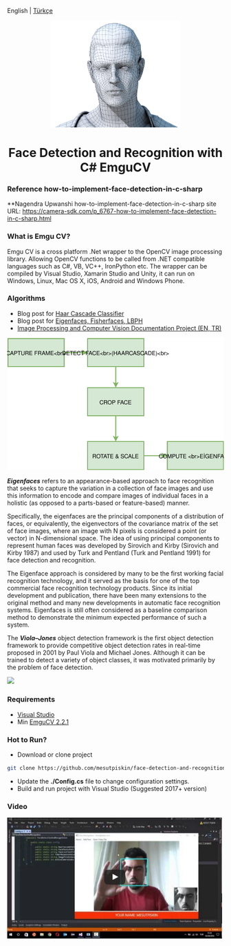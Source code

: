 English | [Türkçe](./README.tr-TR.md)

<div align="center">

<img width="300" src="./static/head.png"/>

<h1 align="center">Face Detection and Recognition with C# EmguCV</h1>

</div>


### Reference how-to-implement-face-detection-in-c-sharp
**Nagendra Upwanshi
how-to-implement-face-detection-in-c-sharp
site URL:
https://camera-sdk.com/p_6767-how-to-implement-face-detection-in-c-sharp.html


### What is Emgu CV?

Emgu CV is a cross platform .Net wrapper to the OpenCV image processing library. Allowing OpenCV functions to be called from .NET compatible languages such as C#, VB, VC++, IronPython etc. The wrapper can be compiled by Visual Studio, Xamarin Studio and Unity, it can run on Windows, Linux, Mac OS X, iOS, Android and Windows Phone.

### Algorithms

- Blog post for [Haar Cascade Classifier](http://mesutpiskin.com/blog/321.html)
- Blog post for [Eigenfaces, Fisherfaces, LBPH](http://mesutpiskin.com/blog/opencv-yuz-tanima-eigenfaces-fisherfaces-lbph.html)
- <a href="https://github.com/mesutpiskin/computer-vision-guide">Image Processing and Computer Vision Documentation Project (EN, TR)</a>

<img  width="600" src="./static/workflow.svg"/>

<br/>

**_Eigenfaces_** refers to an appearance-based approach to face recognition that seeks to capture the variation in a collection of face images and use this information to encode and compare images of individual faces in a holistic (as opposed to a parts-based or feature-based) manner.

Specifically, the eigenfaces are the principal components of a distribution of faces, or equivalently, the eigenvectors of the covariance matrix of the set of face images, where an image with N pixels is considered a point (or vector) in N-dimensional space. The idea of using principal components to represent human faces was developed by Sirovich and Kirby (Sirovich and Kirby 1987) and used by Turk and Pentland (Turk and Pentland 1991) for face detection and recognition.

The Eigenface approach is considered by many to be the first working facial recognition technology, and it served as the basis for one of the top commercial face recognition technology products. Since its initial development and publication, there have been many extensions to the original method and many new developments in automatic face recognition systems. Eigenfaces is still often considered as a baseline comparison method to demonstrate the minimum expected performance of such a system.

The **_Viola–Jones_** object detection framework is the first object detection framework to provide competitive object detection rates in real-time proposed in 2001 by Paul Viola and Michael Jones. Although it can be trained to detect a variety of object classes, it was motivated primarily by the problem of face detection.

<img width="500" src="https://preview.ibb.co/cxdBpp/Screen_Shot_2018_09_11_at_16_45_51.png"/>

### Requirements

- [Visual Studio](https://visualstudio.microsoft.com/)
- Min [EmguCV 2.2.1](https://sourceforge.net/projects/emgucv/files/emgucv/2.2.1/)


### Hot to Run?

- Download or clone project

```sh
git clone https://github.com/mesutpiskin/face-detection-and-recognition.git
```

- Update the **./Config.cs** file to change configuration settings.
- Build and run project with Visual Studio (Suggested 2017+ version)


### Video

<a href="https://youtu.be/0wxWdCc_TFo">
<img width="500" src="./static/video.png"/>
</a>
